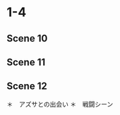 # 1-4

## Scene 10
## Scene 11
## Scene 12

＊　アズサとの出会い
＊　戦闘シーン
<!--stackedit_data:
eyJoaXN0b3J5IjpbMTQ1NDY3OTU1NiwtNjQ0NDUzOTY5LC05Nj
Y5NDk0MTNdfQ==
-->